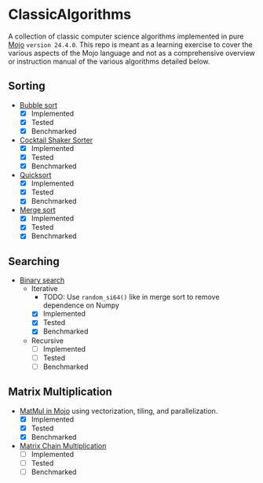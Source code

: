 # ClassicAlgorithms

A collection of classic computer science algorithms implemented in pure [Mojo](https://www.modular.com/max/mojo) `version 24.4.0`. This repo is meant as a learning exercise to cover the various aspects of the Mojo language and not as a comprehensive overview or instruction manual of the various algorithms detailed below.

## Sorting

- [Bubble sort](https://en.wikipedia.org/wiki/Bubble_sort)
  - [X] Implemented
  - [X] Tested
  - [X] Benchmarked

- [Cocktail Shaker Sorter](https://en.wikipedia.org/wiki/Cocktail_shaker_sort)
  - [X] Implemented
  - [X] Tested
  - [X] Benchmarked

- [Quicksort](https://en.wikipedia.org/wiki/Quicksort)
  - [X] Implemented
  - [X] Tested
  - [X] Benchmarked

- [Merge sort](https://en.wikipedia.org/wiki/Merge_sort)
  - [X] Implemented
  - [X] Tested
  - [X] Benchmarked

## Searching

- [Binary search](https://en.wikipedia.org/wiki/Binary_search)
  - Iterative
    - TODO: Use `random_si64()` like in merge sort to remove dependence on Numpy
    - [X] Implemented
    - [X] Tested
    - [X] Benchmarked
  - Recursive
    - [ ] Implemented
    - [ ] Tested
    - [ ] Benchmarked

## Matrix Multiplication

- [MatMul in Mojo](https://docs.modular.com/mojo/notebooks/Matmul) using vectorization, tiling, and parallelization.
  - [X] Implemented
  - [X] Tested
  - [X] Benchmarked

- [Matrix Chain Multiplication](https://en.wikipedia.org/wiki/Matrix_chain_multiplication)
  - [ ] Implemented
  - [ ] Tested
  - [ ] Benchmarked
